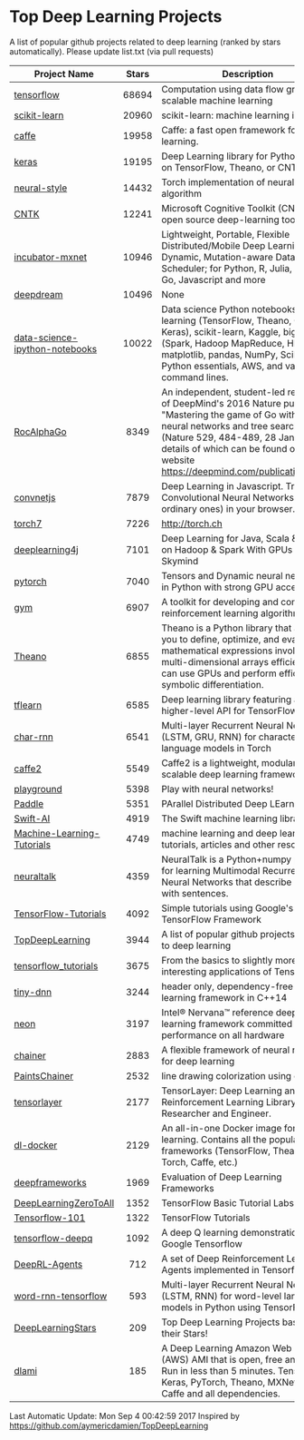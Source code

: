 # Top Deep Learning Projects
A list of popular github projects related to deep learning (ranked by stars automatically).
Please update list.txt (via pull requests)

|Project Name| Stars | Description |
| ---------- |:-----:| ----------- |
| [tensorflow](https://github.com/tensorflow/tensorflow) | 68694 | Computation using data flow graphs for scalable machine learning |
| [scikit-learn](https://github.com/scikit-learn/scikit-learn) | 20960 | scikit-learn: machine learning in Python |
| [caffe](https://github.com/BVLC/caffe) | 19958 | Caffe: a fast open framework for deep learning. |
| [keras](https://github.com/fchollet/keras) | 19195 | Deep Learning library for Python. Runs on TensorFlow, Theano, or CNTK. |
| [neural-style](https://github.com/jcjohnson/neural-style) | 14432 | Torch implementation of neural style algorithm |
| [CNTK](https://github.com/Microsoft/CNTK) | 12241 | Microsoft Cognitive Toolkit (CNTK), an open source deep-learning toolkit |
| [incubator-mxnet](https://github.com/apache/incubator-mxnet) | 10946 | Lightweight, Portable, Flexible Distributed/Mobile Deep Learning with Dynamic, Mutation-aware Dataflow Dep Scheduler; for Python, R, Julia, Scala, Go, Javascript and more |
| [deepdream](https://github.com/google/deepdream) | 10496 | None |
| [data-science-ipython-notebooks](https://github.com/donnemartin/data-science-ipython-notebooks) | 10022 | Data science Python notebooks: Deep learning (TensorFlow, Theano, Caffe, Keras), scikit-learn, Kaggle, big data (Spark, Hadoop MapReduce, HDFS), matplotlib, pandas, NumPy, SciPy, Python essentials, AWS, and various command lines. |
| [RocAlphaGo](https://github.com/Rochester-NRT/RocAlphaGo) | 8349 | An independent, student-led replication of DeepMind's 2016 Nature publication, "Mastering the game of Go with deep neural networks and tree search" (Nature 529, 484-489, 28 Jan 2016), details of which can be found on their website https://deepmind.com/publications.html. |
| [convnetjs](https://github.com/karpathy/convnetjs) | 7879 | Deep Learning in Javascript. Train Convolutional Neural Networks (or ordinary ones) in your browser. |
| [torch7](https://github.com/torch/torch7) | 7226 | http://torch.ch |
| [deeplearning4j](https://github.com/deeplearning4j/deeplearning4j) | 7101 | Deep Learning for Java, Scala & Clojure on Hadoop & Spark With GPUs - From Skymind |
| [pytorch](https://github.com/pytorch/pytorch) | 7040 | Tensors and Dynamic neural networks in Python  with strong GPU acceleration |
| [gym](https://github.com/openai/gym) | 6907 | A toolkit for developing and comparing reinforcement learning algorithms. |
| [Theano](https://github.com/Theano/Theano) | 6855 | Theano is a Python library that allows you to define, optimize, and evaluate mathematical expressions involving multi-dimensional arrays efficiently. It can use GPUs and perform efficient symbolic differentiation. |
| [tflearn](https://github.com/tflearn/tflearn) | 6585 | Deep learning library featuring a higher-level API for TensorFlow. |
| [char-rnn](https://github.com/karpathy/char-rnn) | 6541 | Multi-layer Recurrent Neural Networks (LSTM, GRU, RNN) for character-level language models in Torch |
| [caffe2](https://github.com/caffe2/caffe2) | 5549 | Caffe2 is a lightweight, modular, and scalable deep learning framework. |
| [playground](https://github.com/tensorflow/playground) | 5398 | Play with neural networks! |
| [Paddle](https://github.com/PaddlePaddle/Paddle) | 5351 | PArallel Distributed Deep LEarning |
| [Swift-AI](https://github.com/Swift-AI/Swift-AI) | 4919 | The Swift machine learning library. |
| [Machine-Learning-Tutorials](https://github.com/ujjwalkarn/Machine-Learning-Tutorials) | 4749 | machine learning and deep learning tutorials, articles and other resources  |
| [neuraltalk](https://github.com/karpathy/neuraltalk) | 4359 | NeuralTalk is a Python+numpy project for learning Multimodal Recurrent Neural Networks that describe images with sentences. |
| [TensorFlow-Tutorials](https://github.com/nlintz/TensorFlow-Tutorials) | 4092 | Simple tutorials using Google's TensorFlow Framework |
| [TopDeepLearning](https://github.com/aymericdamien/TopDeepLearning) | 3944 | A list of popular github projects related to deep learning |
| [tensorflow_tutorials](https://github.com/pkmital/tensorflow_tutorials) | 3675 | From the basics to slightly more interesting applications of Tensorflow |
| [tiny-dnn](https://github.com/tiny-dnn/tiny-dnn) | 3244 | header only, dependency-free deep learning framework in C++14 |
| [neon](https://github.com/NervanaSystems/neon) | 3197 | Intel® Nervana™ reference deep learning framework committed to best performance on all hardware |
| [chainer](https://github.com/chainer/chainer) | 2883 | A flexible framework of neural networks for deep learning |
| [PaintsChainer](https://github.com/pfnet/PaintsChainer) | 2532 | line drawing colorization using chainer |
| [tensorlayer](https://github.com/zsdonghao/tensorlayer) | 2177 | TensorLayer: Deep Learning and Reinforcement Learning Library for Researcher and Engineer. |
| [dl-docker](https://github.com/floydhub/dl-docker) | 2129 | An all-in-one Docker image for deep learning. Contains all the popular DL frameworks (TensorFlow, Theano, Torch, Caffe, etc.) |
| [deepframeworks](https://github.com/zer0n/deepframeworks) | 1969 | Evaluation of Deep Learning Frameworks |
| [DeepLearningZeroToAll](https://github.com/hunkim/DeepLearningZeroToAll) | 1352 | TensorFlow Basic Tutorial Labs |
| [Tensorflow-101](https://github.com/sjchoi86/Tensorflow-101) | 1322 | TensorFlow Tutorials |
| [tensorflow-deepq](https://github.com/siemanko/tensorflow-deepq) | 1092 | A deep Q learning demonstration using Google Tensorflow |
| [DeepRL-Agents](https://github.com/awjuliani/DeepRL-Agents) | 712 | A set of Deep Reinforcement Learning Agents implemented in Tensorflow. |
| [word-rnn-tensorflow](https://github.com/hunkim/word-rnn-tensorflow) | 593 | Multi-layer Recurrent Neural Networks (LSTM, RNN) for word-level language models in Python using TensorFlow. |
| [DeepLearningStars](https://github.com/hunkim/DeepLearningStars) | 209 | Top Deep Learning Projects based on their Stars! |
| [dlami](https://github.com/ritchieng/dlami) | 185 | A Deep Learning Amazon Web Service (AWS) AMI that is open, free and works. Run in less than 5 minutes. TensorFlow, Keras, PyTorch, Theano, MXNet, CNTK, Caffe and all dependencies. |

Last Automatic Update: Mon Sep  4 00:42:59 2017
Inspired by https://github.com/aymericdamien/TopDeepLearning